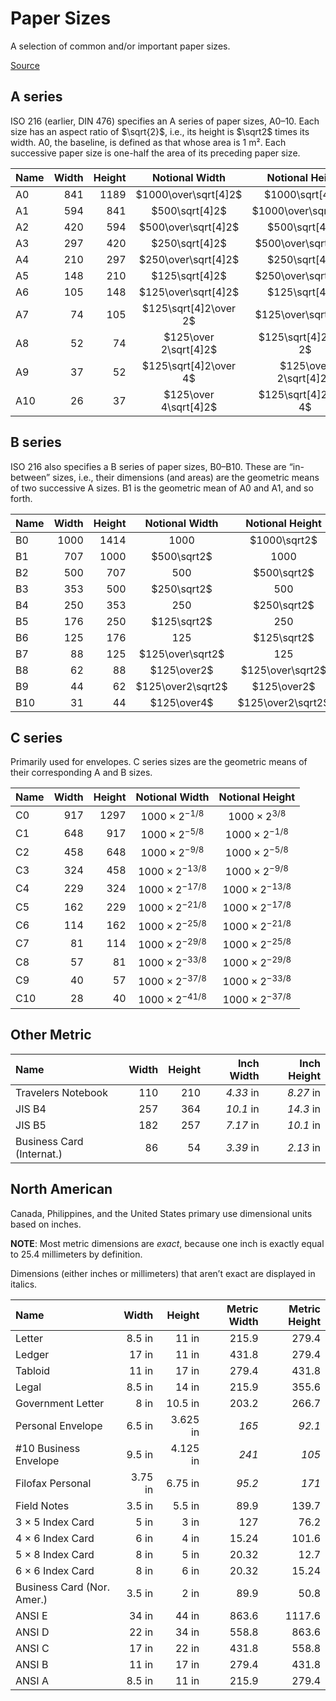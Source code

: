 # Paper Sizes

A selection of common and/or important paper sizes.

[Source](https://en.wikipedia.org/wiki/Paper_size)

## A series

ISO 216 (earlier, DIN 476) specifies an A series of paper sizes, A0–10.
Each size has an aspect ratio of $\sqrt{2}$, i.e.,
its height is $\sqrt2$ times its width.  A0, the baseline, is defined as that
whose area is 1 m².  Each successive paper size is
one-half the area of its preceding paper size.

| Name | Width | Height | Notional Width        | Notional Height       |
|:-----|------:|-------:|:---------------------:|:---------------------:|
| A0   |   841 |   1189 | $1000\over\sqrt[4]2$  | $1000\sqrt[4]2$       |
| A1   |   594 |    841 | $500\sqrt[4]2$        | $1000\over\sqrt[4]2$  |
| A2   |   420 |    594 | $500\over\sqrt[4]2$   | $500\sqrt[4]2$        |
| A3   |   297 |    420 | $250\sqrt[4]2$        | $500\over\sqrt[4]2$   |
| A4   |   210 |    297 | $250\over\sqrt[4]2$   | $250\sqrt[4]2$        |
| A5   |   148 |    210 | $125\sqrt[4]2$        | $250\over\sqrt[4]2$   |
| A6   |   105 |    148 | $125\over\sqrt[4]2$   | $125\sqrt[4]2$        |
| A7   |    74 |    105 | $125\sqrt[4]2\over 2$ | $125\over\sqrt[4]2$   |
| A8   |    52 |     74 | $125\over 2\sqrt[4]2$ | $125\sqrt[4]2\over 2$ |
| A9   |    37 |     52 | $125\sqrt[4]2\over 4$ | $125\over 2\sqrt[4]2$ |
| A10  |    26 |     37 | $125\over 4\sqrt[4]2$ | $125\sqrt[4]2\over 4$ |

## B series

ISO 216 also specifies a B series of paper sizes, B0–B10.  These are “in-between” sizes, i.e.,
their dimensions (and areas) are the geometric means of two successive A sizes.
B1 is the geometric mean of A0 and A1, and so forth.

| Name | Width | Height | Notional Width    | Notional Height   |
|:-----|------:|-------:|:-----------------:|:-----------------:|
| B0   |  1000 |   1414 | $1000$            | $1000\sqrt2$      |
| B1   |   707 |   1000 | $500\sqrt2$       | $1000$            |
| B2   |   500 |    707 | $500$             | $500\sqrt2$       |
| B3   |   353 |    500 | $250\sqrt2$       | $500$             |
| B4   |   250 |    353 | $250$             | $250\sqrt2$       |
| B5   |   176 |    250 | $125\sqrt2$       | $250$             |
| B6   |   125 |    176 | $125$             | $125\sqrt2$       |
| B7   |    88 |    125 | $125\over\sqrt2$  | $125$             |
| B8   |    62 |     88 | $125\over2$       | $125\over\sqrt2$  |
| B9   |    44 |     62 | $125\over2\sqrt2$ | $125\over2$       |
| B10  |    31 |     44 | $125\over4$       | $125\over2\sqrt2$ |

## C series

Primarily used for envelopes.  C series sizes are the geometric means
of their corresponding A and B sizes.

| Name | Width | Height | Notional Width          | Notional Height         |
|:-----|------:|-------:|:-----------------------:|:-----------------------:|
| C0   |   917 |   1297 | $1000 \times 2^{-1/8}$  | $1000 \times 2^{3/8}$   |
| C1   |   648 |    917 | $1000 \times 2^{-5/8}$  | $1000 \times 2^{-1/8}$  |
| C2   |   458 |    648 | $1000 \times 2^{-9/8}$  | $1000 \times 2^{-5/8}$  |
| C3   |   324 |    458 | $1000 \times 2^{-13/8}$ | $1000 \times 2^{-9/8}$  |
| C4   |   229 |    324 | $1000 \times 2^{-17/8}$ | $1000 \times 2^{-13/8}$ |
| C5   |   162 |    229 | $1000 \times 2^{-21/8}$ | $1000 \times 2^{-17/8}$ |
| C6   |   114 |    162 | $1000 \times 2^{-25/8}$ | $1000 \times 2^{-21/8}$ |
| C7   |    81 |    114 | $1000 \times 2^{-29/8}$ | $1000 \times 2^{-25/8}$ |
| C8   |    57 |     81 | $1000 \times 2^{-33/8}$ | $1000 \times 2^{-29/8}$ |
| C9   |    40 |     57 | $1000 \times 2^{-37/8}$ | $1000 \times 2^{-33/8}$ |
| C10  |    28 |     40 | $1000 \times 2^{-41/8}$ | $1000 \times 2^{-37/8}$ |

## Other Metric

| Name                      | Width | Height | Inch Width | Inch Height |
|:--------------------------|------:|-------:|-----------:|------------:|
| Travelers Notebook        |   110 |    210 |  *4.33* in |   *8.27* in |
| JIS B4                    |   257 |    364 |  *10.1* in |   *14.3* in |
| JIS B5                    |   182 |    257 |  *7.17* in |   *10.1* in |
| Business Card (Internat.) |    86 |     54 |  *3.39* in |   *2.13* in |

## North American

Canada, Philippines, and the United States primary use dimensional
units based on inches.

**NOTE**: Most metric dimensions are *exact*, because one inch
is exactly equal to 25.4 millimeters by definition.

Dimensions (either inches or millimeters) that aren’t exact are
displayed in italics.

| Name                       |     Width |    Height | Metric Width | Metric Height |
|:---------------------------|----------:|----------:|-------------:|--------------:|
| Letter                     |    8.5 in |     11 in |        215.9 |         279.4 |
| Ledger                     |     17 in |     11 in |        431.8 |         279.4 |
| Tabloid                    |     11 in |     17 in |        279.4 |         431.8 |
| Legal                      |    8.5 in |     14 in |        215.9 |         355.6 |
| Government Letter          |      8 in |   10.5 in |        203.2 |         266.7 |
| Personal Envelope          |    6.5 in |  3.625 in |        *165* |        *92.1* |
| #10 Business Envelope      |    9.5 in |  4.125 in |        *241* |         *105* |
| Filofax Personal           |   3.75 in |   6.75 in |       *95.2* |         *171* |
| Field Notes                |    3.5 in |    5.5 in |         89.9 |         139.7 |
| 3 × 5 Index Card           |      5 in |      3 in |          127 |          76.2 |
| 4 × 6 Index Card           |      6 in |      4 in |        15.24 |         101.6 |
| 5 × 8 Index Card           |      8 in |      5 in |        20.32 |          12.7 |
| 6 × 6 Index Card           |      8 in |      6 in |        20.32 |         15.24 |
| Business Card (Nor. Amer.) |    3.5 in |      2 in |         89.9 |          50.8 |
| ANSI E                     |     34 in |     44 in |        863.6 |        1117.6 |
| ANSI D                     |     22 in |     34 in |        558.8 |         863.6 |
| ANSI C                     |     17 in |     22 in |        431.8 |         558.8 |
| ANSI B                     |     11 in |     17 in |        279.4 |         431.8 |
| ANSI A                     |    8.5 in |     11 in |        215.9 |         279.4 |
